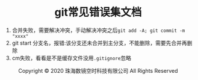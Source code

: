 # <center>git常见错误集文档</center>

1. 合并失败，需要解决冲突，手动解决冲突之后`git add -A; git commit -m "xxxx"`
2. git start 分支名，报错:该分支还未合并到主分支，不能删除，需要先合并再删除
3. cm失败，看看是不是缓存文件没用`.gitignore`忽略

<center> Copyright © 2020 珠海数镜空时科技有限公司 All Rights Reserved</center>